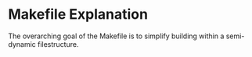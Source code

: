 # Makefile Explanation

The overarching goal of the Makefile is to simplify building within a
semi-dynamic filestructure.
